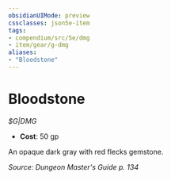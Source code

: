 ```yaml
---
obsidianUIMode: preview
cssclasses: json5e-item
tags:
- compendium/src/5e/dmg
- item/gear/g-dmg
aliases: 
- "Bloodstone"
---
```

# Bloodstone
*$G|DMG*  

- **Cost**: 50 gp

An opaque dark gray with red flecks gemstone.

*Source: Dungeon Master's Guide p. 134*